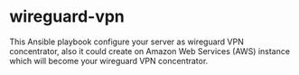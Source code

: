 # wireguard-vpn
This Ansible playbook configure your server as wireguard VPN concentrator, also it could create on Amazon Web Services (AWS) instance which will become your wireguard VPN concentrator.
